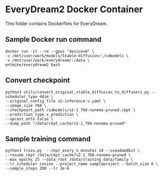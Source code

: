 # EveryDream2 Docker Container

This folder contains Dockerfiles for EveryDream.

## Sample Docker run command

```
docker run -it --rm --gpus "device=0" \
-v /mnt/user/work/models/Stable-diffusion/:/sdmodels \
-v /mnt/user/work/everydream/:/data \
entmike/everydream2 bash
```

## Convert checkpoint

```
python3 utils/convert_original_stable_diffusion_to_diffusers.py --scheduler_type ddim \
--original_config_file v2-inference-v.yaml \
--image_size 768 \
--checkpoint_path /sdmodels/v2-1_768-nonema-pruned.ckpt \
--prediction_type v_prediction \
--upcast_attn False \
--dump_path "/data/ckpt_cache/v2-1_768-nonema-pruned"
```

## Sample training command

```
python3 train.py  --ckpt_every_n_minutes 10 --useadam8bit \
--resume_ckpt /data/ckpt_cache/v2-1_768-nonema-pruned \
--max_epochs 25 --data_root /data/training_data/family \
--lr_scheduler cosine --project_name sampleproject --batch_size 6 \
--sample_steps 200 --lr 3e-6
```